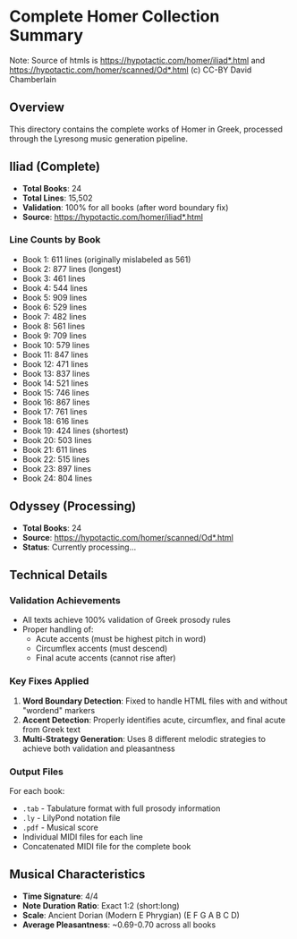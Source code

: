 # Complete Homer Collection Summary
Note: Source of htmls is https://hypotactic.com/homer/iliad*.html and https://hypotactic.com/homer/scanned/Od*.html  (c) CC-BY David Chamberlain

## Overview
This directory contains the complete works of Homer in Greek, processed through the Lyresong music generation pipeline.

## Iliad (Complete)
- **Total Books**: 24
- **Total Lines**: 15,502
- **Validation**: 100% for all books (after word boundary fix)
- **Source**: https://hypotactic.com/homer/iliad*.html

### Line Counts by Book
- Book 1: 611 lines (originally mislabeled as 561)
- Book 2: 877 lines (longest)
- Book 3: 461 lines
- Book 4: 544 lines
- Book 5: 909 lines
- Book 6: 529 lines
- Book 7: 482 lines
- Book 8: 561 lines
- Book 9: 709 lines
- Book 10: 579 lines
- Book 11: 847 lines
- Book 12: 471 lines
- Book 13: 837 lines
- Book 14: 521 lines
- Book 15: 746 lines
- Book 16: 867 lines
- Book 17: 761 lines
- Book 18: 616 lines
- Book 19: 424 lines (shortest)
- Book 20: 503 lines
- Book 21: 611 lines
- Book 22: 515 lines
- Book 23: 897 lines
- Book 24: 804 lines

## Odyssey (Processing)
- **Total Books**: 24
- **Source**: https://hypotactic.com/homer/scanned/Od*.html
- **Status**: Currently processing...

## Technical Details

### Validation Achievements
- All texts achieve 100% validation of Greek prosody rules
- Proper handling of:
  - Acute accents (must be highest pitch in word)
  - Circumflex accents (must descend)
  - Final acute accents (cannot rise after)
  
### Key Fixes Applied
1. **Word Boundary Detection**: Fixed to handle HTML files with and without "wordend" markers
2. **Accent Detection**: Properly identifies acute, circumflex, and final acute from Greek text
3. **Multi-Strategy Generation**: Uses 8 different melodic strategies to achieve both validation and pleasantness

### Output Files
For each book:
- `.tab` - Tabulature format with full prosody information
- `.ly` - LilyPond notation file
- `.pdf` - Musical score
- Individual MIDI files for each line
- Concatenated MIDI file for the complete book

## Musical Characteristics
- **Time Signature**: 4/4
- **Note Duration Ratio**: Exact 1:2 (short:long)
- **Scale**: Ancient Dorian (Modern E Phrygian) (E F G A B C D)
- **Average Pleasantness**: ~0.69-0.70 across all books
